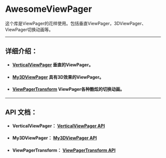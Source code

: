 # AwesomeViewPager

这个库是ViewPager的花样使用。包括垂直ViewPager，3DViewPager、ViewPager切换动画等。

----

## 详细介绍：


* #### [VerticalViewPager](/VerticalViewPager)   垂直的ViewPager。

* #### [My3DViewPager](/My3DViewPager)   具有3D效果的ViewPager。

* #### [ViewPagerTransform](/ViewPagerTransforms)   ViewPager各种酷炫的切换动画。

----

## API 文档：

* #### VerticalViewPager： [VerticalViewPager API](https://aweiloveandroid.github.io/VerticalViewPager/) 

* #### My3DViewPager： [My3DViewPager API](https://aweiloveandroid.github.io/My3DViewPager/) 

* #### ViewPagerTransform： [ViewPagerTransform API](https://aweiloveandroid.github.io/ViewPagerTransform/) 